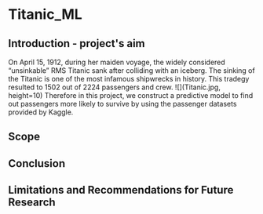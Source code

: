 # Titanic_ML
## Introduction - project's aim
On April 15, 1912, during her maiden voyage, the widely considered “unsinkable” RMS Titanic sank after colliding with an iceberg. The sinking of the Titanic is one of the most infamous shipwrecks in history. This tradegy resulted to 1502 out of 2224 passengers and crew.
![](Titanic.jpg, height=10)
Therefore in this project, we construct a predictive model to find out passengers more likely to survive by using the passenger datasets provided by Kaggle.
## Scope
## Conclusion
## Limitations and Recommendations for Future Research
